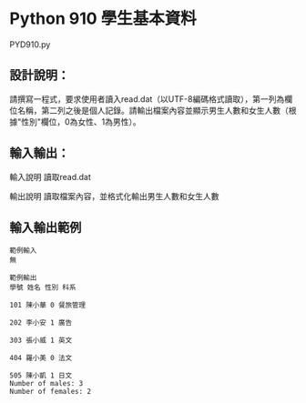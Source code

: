 # Python 910 學生基本資料
PYD910.py
## 設計說明：
請撰寫一程式，要求使用者讀入read.dat（以UTF-8編碼格式讀取），第一列為欄位名稱，第二列之後是個人記錄。請輸出檔案內容並顯示男生人數和女生人數（根據"性別"欄位，0為女性、1為男性）。

## 輸入輸出：
輸入說明
讀取read.dat

輸出說明
讀取檔案內容，並格式化輸出男生人數和女生人數

## 輸入輸出範例
```
範例輸入
無

範例輸出
學號 姓名 性別 科系

101 陳小華 0 餐旅管理

202 李小安 1 廣告

303 張小威 1 英文

404 羅小美 0 法文

505 陳小凱 1 日文
Number of males: 3
Number of females: 2
```

